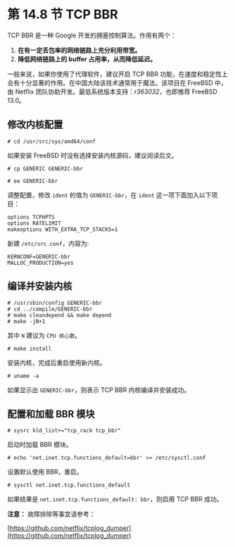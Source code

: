 # 第 14.8 节 TCP BBR

TCP BBR 是一种 Google 开发的拥塞控制算法。作用有两个：

1. **在有一定丢包率的网络链路上充分利用带宽。**
2. **降低网络链路上的 buffer 占用率，从而降低延迟。**

一般来说，如果你使用了代理软件，建议开启 TCP BBR 功能，在速度和稳定性上会有十分显著的作用。在中国大陆该技术通常用于魔法。该项目在 FreeBSD 中，由 Netflix 团队协助开发。最低系统版本支持：_r363032_，也即推荐 FreeBSD 13.0。

## 修改内核配置

`# cd /usr/src/sys/amd64/conf`

如果安装 FreeBSD 时没有选择安装内核源码，建议阅读后文。

`# cp GENERIC GENERIC-bbr`

`# ee GENERIC-bbr`

调整配置，修改 `ident` 的值为 `GENERIC-bbr`，在 `ident` 这一项下面加入以下项目：

```shell
options TCPHPTS
options RATELIMIT
makeoptions WITH_EXTRA_TCP_STACKS=1
```

新建 `/etc/src.conf`，内容为:

```shell
KERNCONF=GENERIC-bbr
MALLOC_PRODUCTION=yes
```

## 编译并安装内核

```shell
# /usr/sbin/config GENERIC-bbr
# cd ../compile/GENERIC-bbr
# make cleandepend && make depend
# make -jN+1
```

其中 `N` 建议为 `CPU 核心数`。

`# make install`

安装内核，完成后重启使用新内核。

`# uname -a`

如果显示出 `GENERIC-bbr`，则表示 TCP BBR 内核编译并安装成功。

## 配置和加载 BBR 模块

`# sysrc kld_list+="tcp_rack tcp_bbr"`

启动时加载 BBR 模块。

`# echo 'net.inet.tcp.functions_default=bbr' >> /etc/sysctl.conf`

设置默认使用 BBR，重启。

`# sysctl net.inet.tcp.functions_default`

如果结果是 `net.inet.tcp.functions_default: bbr`，则启用 TCP BBR 成功。

**注意：** 故障排除等事宜请参考：

[https://github.com/netflix/tcplog_dumper](https://github.com/netflix/tcplog_dumper)
